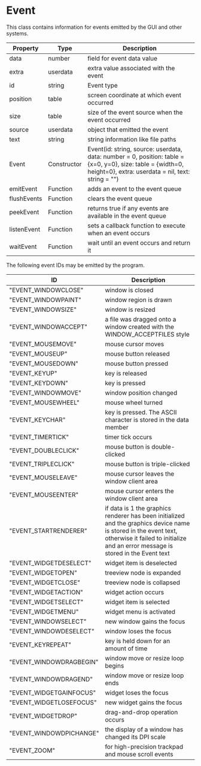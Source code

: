 # Event #

This class contains information for events emitted by the GUI and other systems.

| Property | Type | Description |
|-----|-----|-----|
| data | number | field for event data value |
| extra | userdata | extra value associated with the event |
| id | string | Event type |
| position | table | screen coordinate at which event occurred |
| size | table | size of the event source when the event occurred |
| source | userdata | object that emitted the event |
| text | string | string information like file paths |
| Event | Constructor | Event(id: string, source: userdata, data: number = 0, position: table = {x=0, y=0}, size: table = {width=0, height=0}, extra: userdata = nil, text: string = "") |
| emitEvent | Function | adds an event to the event queue |
| flushEvents | Function | clears the event queue |
| peekEvent | Function | returns true if any events are available in the event queue |
| listenEvent | Function | sets a callback function to execute when an event occurs |
| waitEvent | Function | wait until an event occurs and return it |

The following event IDs may be emitted by the program.

| ID | Description |
| --- | --- |
| "EVENT_WINDOWCLOSE" | window is closed |
| "EVENT_WINDOWPAINT" | window region is drawn |
| "EVENT_WINDOWSIZE" | window is resized |
| "EVENT_WINDOWACCEPT" | a file was dragged onto a window created with the WINDOW_ACCEPTFILES style |
| "EVENT_MOUSEMOVE" | mouse cursor moves |
| "EVENT_MOUSEUP" | mouse button released |
| "EVENT_MOUSEDOWN" | mouse button pressed |
| "EVENT_KEYUP" | key is released |
| "EVENT_KEYDOWN" | key is pressed |
| "EVENT_WINDOWMOVE" | window position changed |
| "EVENT_MOUSEWHEEL" | mouse wheel turned |
| "EVENT_KEYCHAR" | key is pressed. The ASCII character is stored in the data member |
| "EVENT_TIMERTICK" | timer tick occurs |
| "EVENT_DOUBLECLICK" | mouse button is double-clicked |
| "EVENT_TRIPLECLICK" | mouse button is triple-clicked |
| "EVENT_MOUSELEAVE" | mouse cursor leaves the window client area |
| "EVENT_MOUSEENTER" | mouse cursor enters the window client area |
| "EVENT_STARTRENDERER" | if data is 1 the graphics renderer has been initialized and the graphics device name is stored in the event text, otherwise it failed to initialize and an error message is stored in the Event text | 
| "EVENT_WIDGETDESELECT" | widget item is deselected |
| "EVENT_WIDGETOPEN" | treeview node is expanded |
| "EVENT_WIDGETCLOSE" | treeview node is collapsed |
| "EVENT_WIDGETACTION" | widget action occurs | 
| "EVENT_WIDGETSELECT" | widget item is selected |
| "EVENT_WIDGETMENU" | widget menu is activated | 
| "EVENT_WINDOWSELECT" | new window gains the focus |
| "EVENT_WINDOWDESELECT" | window loses the focus |
| "EVENT_KEYREPEAT" | key is held down for an amount of time |
| "EVENT_WINDOWDRAGBEGIN" | window move or resize loop begins |
| "EVENT_WINDOWDRAGEND" | window move or resize loop ends |
| "EVENT_WIDGETGAINFOCUS" | widget loses the focus |
| "EVENT_WIDGETLOSEFOCUS" | new widget gains the focus |
| "EVENT_WIDGETDROP" | drag-and-drop operation occurs |
| "EVENT_WINDOWDPICHANGE" | the display of a window has changed its DPI scale |
| "EVENT_ZOOM" | for high-precision trackpad and mouse scroll events |
